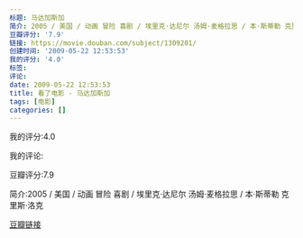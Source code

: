 ```yaml
---
标题: 马达加斯加
简介: 2005 / 美国 / 动画 冒险 喜剧 / 埃里克·达尼尔 汤姆·麦格拉思 / 本·斯蒂勒 克里斯·洛克
豆瓣评分: '7.9'
链接: https://movie.douban.com/subject/1309201/
创建时间: '2009-05-22 12:53:53'
我的评分: '4.0'
标签:
评论:
date: 2009-05-22 12:53:53
title: 看了电影 - 马达加斯加
tags: [电影]
categories: []
---
```


我的评分:4.0

我的评论:

豆瓣评分:7.9

简介:2005 / 美国 / 动画 冒险 喜剧 / 埃里克·达尼尔 汤姆·麦格拉思 / 本·斯蒂勒 克里斯·洛克

[豆瓣链接](https://movie.douban.com/subject/1309201/)


